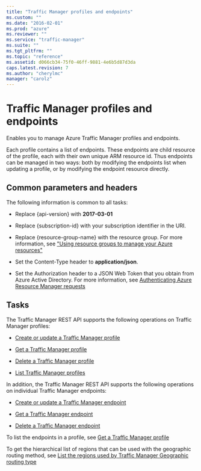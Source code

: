 ```yaml
---
title: "Traffic Manager profiles and endpoints"
ms.custom: ""
ms.date: "2016-02-01"
ms.prod: "azure"
ms.reviewer: ""
ms.service: "traffic-manager"
ms.suite: ""
ms.tgt_pltfrm: ""
ms.topic: "reference"
ms.assetid: d066cb34-75f0-46ff-9881-4e6b5d87d3da
caps.latest.revision: 7
ms.author: "cherylmc"
manager: "carolz"
---
```

# Traffic Manager profiles and endpoints
Enables you to manage Azure Traffic Manager profiles and endpoints.  

 Each profile contains a list of endpoints.  These endpoints are child resource of the profile, each with their own unique ARM resource id.  Thus endpoints can be managed in two ways: both by modifying the endpoints list when updating a profile, or by modifying the endpoint resource directly.  

##  <a name="bk_common"></a> Common parameters and headers  
 The following information is common to all tasks:  

-   Replace {api-version} with **2017-03-01**  

-   Replace {subscription-id} with your subscription identifier in the URI.  

-   Replace {resource-group-name} with the resource group. For more information, see ["Using resource groups to manage your Azure resources"](http://azure.microsoft.com/en-us/documentation/articles/azure-preview-portal-using-resource-groups/)  

-   Set the Content-Type header to **application/json**.  

-   Set the Authorization header to a JSON Web Token that you obtain from Azure Active Directory. For more information, see [Authenticating Azure Resource Manager requests](../../index.md)  

## Tasks  
 The Traffic Manager REST API supports the following operations on Traffic Manager profiles:  

-   [Create or update a Traffic Manager profile](create-or-update-a-traffic-manager-profile.md)  

-   [Get a Traffic Manager profile](get-a-traffic-manager-profile.md)  

-   [Delete a Traffic Manager profile](delete-a-traffic-manager-profile.md)  

-   [List Traffic Manager profiles](list-traffic-manager-profiles.md)  

 In addition, the Traffic Manager REST API supports the following operations on individual Traffic Manager endpoints:  

-   [Create or update a Traffic Manager endpoint](create-or-update-a-traffic-manager-endpoint.md)  

-   [Get a Traffic Manager endpoint](get-a-traffic-manager-endpoint.md)  

-   [Delete a Traffic Manager endpoint](delete-a-traffic-manager-endpoint.md)  

 To list the endpoints in a profile, see [Get a Traffic Manager profile](get-a-traffic-manager-profile.md)

  To get the hierarchical list of regions that can be used with the geographic routing method, see [List the regions used by Traffic Manager Geographic routing type](list-geo-regions-traffic-manager.md)
